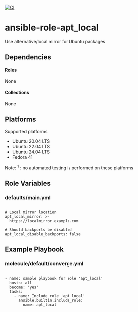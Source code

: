 [![CI](https://github.com/de-it-krachten/ansible-role-apt_local/workflows/CI/badge.svg?event=push)](https://github.com/de-it-krachten/ansible-role-apt_local/actions?query=workflow%3ACI)


# ansible-role-apt_local

Use alternative/local mirror for Ubuntu packages



## Dependencies

#### Roles
None

#### Collections
None

## Platforms

Supported platforms

- Ubuntu 20.04 LTS
- Ubuntu 22.04 LTS
- Ubuntu 24.04 LTS
- Fedora 41

Note:
<sup>1</sup> : no automated testing is performed on these platforms

## Role Variables
### defaults/main.yml
<pre><code>
# Local mirror location
apt_local_mirror: >-
  https://localmirror.example.com

# Should backports be disabled
apt_local_disable_backports: false
</pre></code>




## Example Playbook
### molecule/default/converge.yml
<pre><code>
- name: sample playbook for role 'apt_local'
  hosts: all
  become: 'yes'
  tasks:
    - name: Include role 'apt_local'
      ansible.builtin.include_role:
        name: apt_local
</pre></code>
